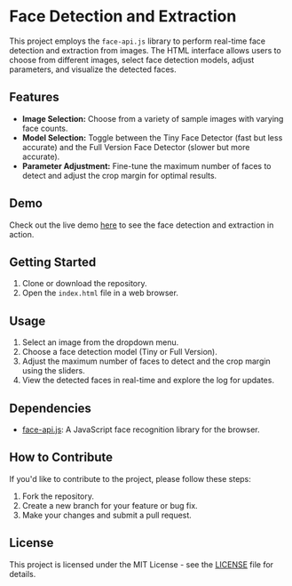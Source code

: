 # Face Detection and Extraction

This project employs the `face-api.js` library to perform real-time face detection and extraction from images. The HTML interface allows users to choose from different images, select face detection models, adjust parameters, and visualize the detected faces.

## Features

- **Image Selection:** Choose from a variety of sample images with varying face counts.
- **Model Selection:** Toggle between the Tiny Face Detector (fast but less accurate) and the Full Version Face Detector (slower but more accurate).
- **Parameter Adjustment:** Fine-tune the maximum number of faces to detect and adjust the crop margin for optimal results.

## Demo

Check out the live demo <a href="https://yeerock.000webhostapp.com/face-extractor/index.html" target="_blank">here</a> to see the face detection and extraction in action.

## Getting Started

1. Clone or download the repository.
2. Open the `index.html` file in a web browser.

## Usage

1. Select an image from the dropdown menu.
2. Choose a face detection model (Tiny or Full Version).
3. Adjust the maximum number of faces to detect and the crop margin using the sliders.
4. View the detected faces in real-time and explore the log for updates.

## Dependencies

- [face-api.js](https://github.com/justadudewhohacks/face-api.js): A JavaScript face recognition library for the browser.

## How to Contribute

If you'd like to contribute to the project, please follow these steps:

1. Fork the repository.
2. Create a new branch for your feature or bug fix.
3. Make your changes and submit a pull request.

## License

This project is licensed under the MIT License - see the [LICENSE](LICENSE) file for details.
